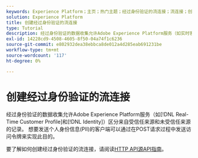 ```yaml
---
keywords: Experience Platform；主页；热门主题；经过身份验证的流连接；流连接；创建经过身份验证的流连接；流摄取；摄取；
solution: Experience Platform
title: 创建经过身份验证的流连接
type: Tutorial
description: 经过身份验证的数据收集允许Adobe Experience Platform服务（如实时客户档案和身份）区分来自可信来源和不可信来源的记录。
exl-id: 14228cd9-4508-4605-8f50-04a74f1c6236
source-git-commit: e802932dea38ebbca8de012a4d285eab691231be
workflow-type: tm+mt
source-wordcount: '117'
ht-degree: 0%

---
```


# 创建经过身份验证的流连接

经过身份验证的数据收集允许Adobe Experience Platform服务（如[!DNL Real-Time Customer Profile]和[!DNL Identity]）区分来自受信任来源和未受信任来源的记录。 想要发送个人身份信息(PII)的客户端可以通过在POST请求过程中发送访问令牌来实现此目的。

要了解如何创建经过身份验证的流连接，请阅读[HTTP API源API指南](../../sources/tutorials/api/create/streaming/http.md)。
